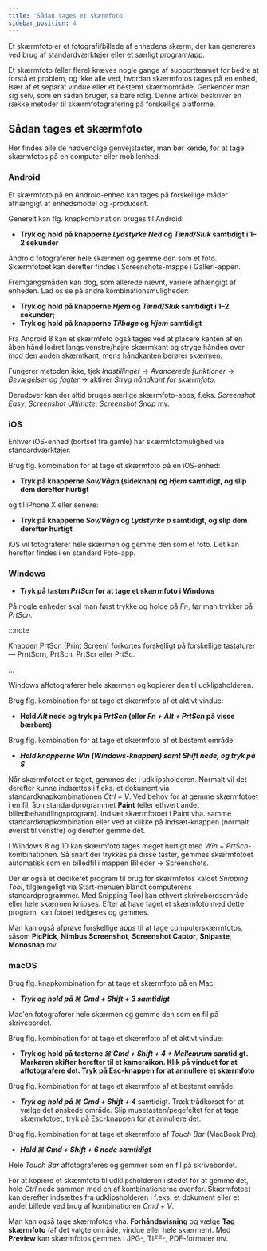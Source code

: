 ```yaml
---
title: 'Sådan tages et skærmfoto'
sidebar_position: 4
---
```


Et skærmfoto er et fotografi/billede af enhedens skærm, der kan genereres ved brug af standardværktøjer eller et særligt program/app.

Et skærmfoto (eller flere) kræves nogle gange af supportteamet for bedre at forstå et problem, og ikke alle ved, hvordan skærmfotos tages på en enhed, især af et separat vindue eller et bestemt skærmområde. Genkender man sig selv, som en sådan bruger, så bare rolig. Denne artikel beskriver en række metoder til skærmfotografering på forskellige platforme.

## Sådan tages et skærmfoto

Her findes alle de nødvendige genvejstaster, man bør kende, for at tage skærmfotos på en computer eller mobilenhed.

### Android

Et skærmfoto på en Android-enhed kan tages på forskellige måder afhængigt af enhedsmodel og -producent.

Generelt kan flg. knapkombination bruges til Android:

- **Tryk og hold på knapperne *Lydstyrke Ned* og *Tænd/Sluk* samtidigt i 1–2 sekunder**

Android fotograferer hele skærmen og gemme den som et foto. Skærmfotoet kan derefter findes i Screenshots-mappe i Galleri-appen.

Fremgangsmåden kan dog, som allerede nævnt, variere afhængigt af enheden. Lad os se på andre kombinationsmuligheder:

- **Tryk og hold på knapperne *Hjem* og *Tænd/Sluk* samtidigt i 1–2 sekunder;**
- **Tryk og hold på knapperne *Tilbage* og *Hjem* samtidigt**

Fra Android 8 kan et skærmfoto også tages ved at placere kanten af en åben hånd lodret langs venstre/højre skærmkant og stryge hånden over mod den anden skærmkant, mens håndkanten berører skærmen.

Fungerer metoden ikke, tjek *Indstillinger* → *Avancerede funktioner* → *Bevægelser og fagter* → aktivér *Stryg håndkant for skærmfoto*.

Derudover kan der altid bruges særlige skærmfoto-apps, f.eks. *Screenshot Easy*, *Screenshot Ultimate*, *Screenshot Snap* mv.

### iOS

Enhver iOS-enhed (bortset fra gamle) har skærmfotomulighed via standardværktøjer.

Brug flg. kombination for at tage et skærmfoto på en iOS-enhed:

- **Tryk på knapperne *Sov/Vågn* (sideknap) og *Hjem* samtidigt, og slip dem derefter hurtigt**

og til iPhone X eller senere:

- **Tryk på knapperne *Sov/Vågn* og *Lydstyrke p* samtidigt, og slip dem derefter hurtigt**

iOS vil fotograferer hele skærmen og gemme den som et foto. Det kan herefter findes i en standard Foto-app.

### Windows

- **Tryk på tasten *PrtScn* for at tage et skærmfoto i Windows**

På nogle enheder skal man først trykke og holde på *Fn*, før man trykker på *PrtScn*.

:::note

Knappen PrtScn (Print Screen) forkortes forskelligt på forskellige tastaturer — PrntScrn, PrtScn, PrtScr eller PrtSc.

:::

Windows affotograferer hele skærmen og kopierer den til udklipsholderen.

Brug flg. kombination for at tage et skærmfoto af et aktivt vindue:

- **Hold *Alt* nede og tryk på *PrtScn* (eller *Fn + Alt + PrtScn* på visse bærbare)**

Brug flg. kombination for at tage et skærmfoto af et bestemt område:

- ***Hold knapperne *Win* (Windows-knappen) samt *Shift* nede, og tryk på ***S******

Når skærmfotoet er taget, gemmes det i udklipsholderen. Normalt vil det derefter kunne indsættes i f.eks. et dokument via standardknapkombinationen *Ctrl + V*. Ved behov for at gemme skærmfotoet i en fil, åbn standardprogrammet **Paint** (eller ethvert andet billedbehandlingsprogram). Indsæt skærmfotoet i Paint vha. samme standardknapkombination eller ved at klikke på Indsæt-knappen (normalt øverst til venstre) og derefter gemme det.

I Windows 8 og 10 kan skærmfoto tages meget hurtigt med *Win + PrtScn*-kombinationen. Så snart der trykkes på disse taster, gemmes skærmfotoet automatisk som en billedfil i mappen Billeder → Screenshots.

Der er også et dedikeret program til brug for skærmfotos kaldet *Snipping Tool*, tilgængeligt via Start-menuen blandt computerens standardprogrammer. Med Snipping Tool kan ethvert skrivebordsområde eller hele skærmen knipses. Efter at have taget et skærmfoto med dette program, kan fotoet redigeres og gemmes.

Man kan også afprøve forskellige apps til at tage computerskærmfotos, såsom **PicPick**, **Nimbus Screenshot**, **Screenshot Captor**, **Snipaste**, **Monosnap** mv.

### macOS

Brug flg. knapkombination for at tage et skærmfoto på en Mac:

- ***Tryk og hold på ***⌘ Cmd + Shift + 3*** samtidigt***

Mac'en fotograferer hele skærmen og gemme den som en fil på skrivebordet.

Brug flg. kombination for at tage et skærmfoto af et aktivt vindue:

- **Tryk og hold på tasterne *⌘ Cmd + Shift + 4 + Mellemrum* samtidigt.  Markøren skifter herefter til et kameraikon. Klik på vinduet for at affotografere det. Tryk på Esc-knappen for at annullere et skærmfoto**

Brug flg. kombination for at tage et skærmfoto af et bestemt område:

- ***Tryk og hold på ***⌘ Cmd + Shift + 4****** samtidigt. Træk trådkorset for at vælge det ønskede område. Slip musetasten/pegefeltet for at tage skærmfotoet, tryk på Esc-knappen for at annullere det.

Brug flg. kombination for at tage et skærmfoto af *Touch Bar* (MacBook Pro):

- ***Hold ***⌘ Cmd + Shift + 6*** nede samtidigt***

Hele *Touch Bar* affotograferes og gemmer som en fil på skrivebordet.

For at kopiere et skærmfoto til udklipsholderen i stedet for at gemme det, hold *Ctrl* nede sammen med en af kombinationerne ovenfor. Skærmfotoet kan derefter indsættes fra udklipsholderen i f.eks. et dokument eller et andet billede ved brug af kombinationen *Cmd + V*.

Man kan også tage skærmfotos vha. **Forhåndsvisning** og vælge **Tag skærmfoto** (af det valgte område, vindue eller hele skærmen). Med **Preview** kan skærmfotos gemmes i JPG-, TIFF-, PDF-formater mv.
